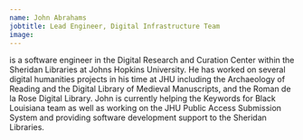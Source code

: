 ```yaml
---
name: John Abrahams
jobtitle: Lead Engineer, Digital Infrastructure Team
image:
---
```


is a software engineer in the Digital Research and Curation Center within the Sheridan Libraries at Johns Hopkins University. He has worked on several digital humanities projects in his time at JHU including the Archaeology of Reading and the Digital Library of Medieval Manuscripts, and the Roman de la Rose Digital Library. John is currently helping the Keywords for Black Louisiana team as well as working on the JHU Public Access Submission System and providing software development support to the Sheridan Libraries.
